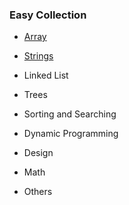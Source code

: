 ###  Easy Collection

* [Array](https://github.com/liying8040/leetcode/blob/master/Easy%20Collection/array.md)

* [Strings](https://github.com/liying8040/leetcode/blob/master/Easy%20Collection/strings.md)

* Linked List

* Trees

* Sorting and Searching

* Dynamic Programming

* Design

* Math

* Others